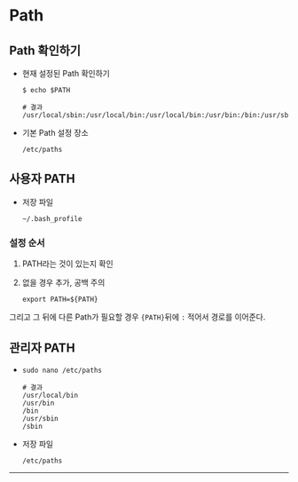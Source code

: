# Path

## Path 확인하기

- 현재 설정된 Path 확인하기

  ```shell
  $ echo $PATH
  ```
  
  ```shell
  # 결과
  /usr/local/sbin:/usr/local/bin:/usr/local/bin:/usr/bin:/bin:/usr/sbin:/sbin:/opt/X11/bin:/Applications/Server.app/Contents/ServerRoot/usr/bin:/Applications/Server.app/Contents/ServerRoot/usr/sbin
  ```

- 기본 Path 설정 장소

  `/etc/paths`



## 사용자 PATH


- 저장 파일

  `~/.bash_profile`

### 설정 순서

1. PATH라는 것이 있는지 확인

2. 없을 경우 추가, 공백 주의

   `export PATH=${PATH}` 

그리고 그 뒤에 다른 Path가 필요할 경우 `{PATH}`뒤에 `:` 적어서 경로를 이어준다.

## 관리자 PATH

- `sudo nano /etc/paths`

  ```shell
  # 결과
  /usr/local/bin
  /usr/bin
  /bin
  /usr/sbin
  /sbin
  ```

- 저장 파일

  `/etc/paths`

---